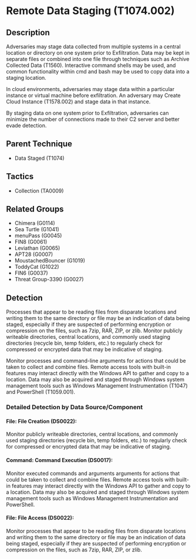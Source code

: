 # Remote Data Staging (T1074.002)

## Description
Adversaries may stage data collected from multiple systems in a central location or directory on one system prior to Exfiltration. Data may be kept in separate files or combined into one file through techniques such as Archive Collected Data (T1560). Interactive command shells may be used, and common functionality within cmd and bash may be used to copy data into a staging location.

In cloud environments, adversaries may stage data within a particular instance or virtual machine before exfiltration. An adversary may Create Cloud Instance (T1578.002) and stage data in that instance.

By staging data on one system prior to Exfiltration, adversaries can minimize the number of connections made to their C2 server and better evade detection.

## Parent Technique
- Data Staged (T1074)

## Tactics
- Collection (TA0009)

## Related Groups
- Chimera (G0114)
- Sea Turtle (G1041)
- menuPass (G0045)
- FIN8 (G0061)
- Leviathan (G0065)
- APT28 (G0007)
- MoustachedBouncer (G1019)
- ToddyCat (G1022)
- FIN6 (G0037)
- Threat Group-3390 (G0027)

## Detection
Processes that appear to be reading files from disparate locations and writing them to the same directory or file may be an indication of data being staged, especially if they are suspected of performing encryption or compression on the files, such as 7zip, RAR, ZIP, or zlib. Monitor publicly writeable directories, central locations, and commonly used staging directories (recycle bin, temp folders, etc.) to regularly check for compressed or encrypted data that may be indicative of staging.

Monitor processes and command-line arguments for actions that could be taken to collect and combine files. Remote access tools with built-in features may interact directly with the Windows API to gather and copy to a location. Data may also be acquired and staged through Windows system management tools such as Windows Management Instrumentation (T1047) and PowerShell (T1059.001).

### Detailed Detection by Data Source/Component
#### File: File Creation (DS0022): 
Monitor publicly writeable directories, central locations, and commonly used staging directories (recycle bin, temp folders, etc.) to regularly check for compressed or encrypted data that may be indicative of staging.

#### Command: Command Execution (DS0017): 
Monitor executed commands and arguments arguments for actions that could be taken to collect and combine files. Remote access tools with built-in features may interact directly with the Windows API to gather and copy to a location. Data may also be acquired and staged through Windows system management tools such as Windows Management Instrumentation and PowerShell.

#### File: File Access (DS0022): 
Monitor processes that appear to be reading files from disparate locations and writing them to the same directory or file may be an indication of data being staged, especially if they are suspected of performing encryption or compression on the files, such as 7zip, RAR, ZIP, or zlib.

